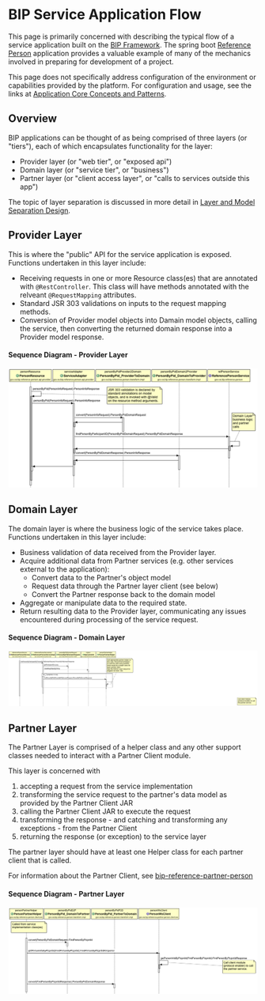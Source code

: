 # BIP Service Application Flow
This page is primarily concerned with describing the typical flow of a service application built on the [BIP Framework](https://github.com/department-of-veterans-affairs/ocp-framework). The spring boot [Reference Person](https://github.com/department-of-veterans-affairs/ocp-reference-spring-boot) application provides a valuable example of many of the mechanics involved in preparing for development of a project.

This page does not specifically address configuration of the environment or capabilities provided by the platform. For configuration and usage, see the links at [Application Core Concepts and Patterns](https://github.com/department-of-veterans-affairs/ocp-reference-spring-boot#application-core-concepts-and-patterns).

## Overview
BIP applications can be thought of as being comprised of three layers (or "tiers"), each of which encapsulates functionality for the layer:
* Provider layer (or "web tier", or "exposed api")
* Domain layer (or "service tier", or "business")
* Partner layer (or "client access layer", or "calls to services outside this app")

The topic of layer separation is discussed in more detail in [Layer and Model Separation Design](design-layer-separation.md).

## Provider Layer
This is where the "public" API for the service application is exposed. Functions undertaken in this layer include:
* Receiving requests in one or more Resource class(es) that are annotated with `@RestController`. This class will have methods annotated with the relveant `@RequestMapping` attributes.
* Standard JSR 303 validations on inputs to the request mapping methods.
* Conversion of Provider model objects into Damain model objects, calling the service, then converting the returned domain response into a Provider model response.

#### Sequence Diagram - Provider Layer
<img alt="Provider Layer Sequence Diagram" src="images/sd-reference-person-layer-provider.png">

## Domain Layer
The domain layer is where the business logic of the service takes place. Functions undertaken in this layer include:
* Business validation of data received from the Provider layer.
* Acquire additional data from Partner services (e.g. other services external to the application):
	* Convert data to the Partner's object model
	* Request data through the Partner layer client (see below)
	* Convert the Partner response back to the domain model
* Aggregate or manipulate data to the required state.
* Return resulting data to the Provider layer, communicating any issues encountered during processing of the service request.

#### Sequence Diagram - Domain Layer
<img alt="Domain Layer Sequence Diagram" src="images/sd-reference-person-layer-domain.png">

## Partner Layer
The Partner Layer is comprised of a helper class and any other support classes needed to interact with a Partner Client module.

This layer is concerned with
1. accepting a request from the service implementation
2. transforming the service request to the partner's data model as provided by the Partner Client JAR
3. calling the Partner Client JAR to execute the request
4. transforming the response - and catching and transforming any exceptions - from the Partner Client
5. returning the response (or exception) to the service layer

The partner layer should have at least one Helper class for each partner client that is called.

For information about the Partner Client, see [bip-reference-partner-person](https://github.com/department-of-veterans-affairs/ocp-reference-spring-boot/tree/master/bip-reference-partner-person)

#### Sequence Diagram - Partner Layer
<img alt="Partner Layer Sequence Diagram" src="images/sd-reference-person-layer-partner.png">

 